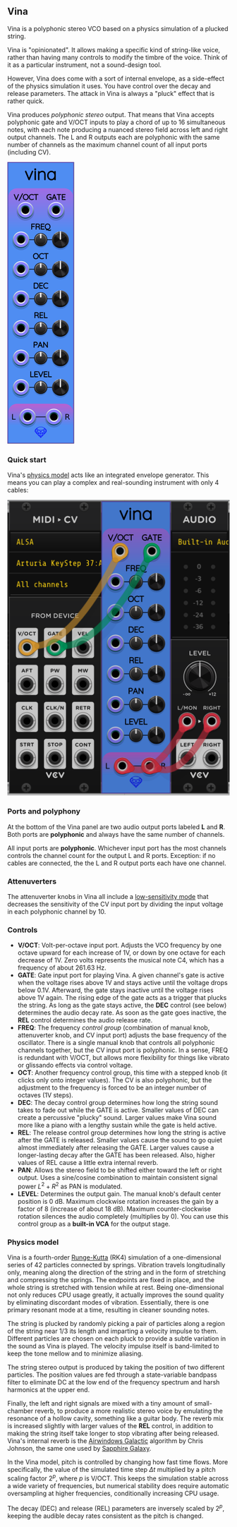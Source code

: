 ## Vina

Vina is a polyphonic stereo VCO based on a physics simulation of a plucked string.

Vina is "opinionated". It allows making a specific kind of string-like voice, rather than having many controls to modify the timbre of the voice. Think of it as a particular instrument, not a sound-design tool.

However, Vina does come with a sort of internal envelope, as a side-effect of the physics simulation it uses. You have control over the decay and release parameters. The attack in Vina is always a "pluck" effect that is rather quick.

Vina produces *polyphonic stereo* output. That means that Vina accepts polyphonic gate and V/OCT inputs to play a chord of up to 16 simultaneous notes, with each note producing a nuanced stereo field across left and right output channels. The L and R outputs each are polyphonic with the same number of channels as the maximum channel count of all input ports (including CV).

![Vina](images/vina.png)

### Quick start

Vina's [physics model](#physics-model) acts like an integrated envelope generator. This means you can play a complex and real-sounding instrument with only 4 cables:

![Vina MIDI example](images/vina_midi_example.png)

### Ports and polyphony

At the bottom of the Vina panel are two audio output ports labeled **L** and **R**. Both ports are **polyphonic** and always have the same number of channels.

All input ports are **polyphonic**. Whichever input port has the most channels controls the channel count for the output L and R ports. Exception: if no cables are connected, the the L and R output ports each have one channel.

### Attenuverters

The attenuverter knobs in Vina all include a [low-sensitivity mode](LowSensitivityAttenuverterKnobs.md) that decreases the sensitivity of the CV input port by dividing the input voltage in each polyphonic channel by 10.

### Controls

* **V/OCT**: Volt-per-octave input port. Adjusts the VCO frequency by one octave upward for each increase of 1V, or down by one octave for each decrease of 1V. Zero volts represents the musical note C4, which has a frequency of about 261.63&nbsp;Hz.
* **GATE**: Gate input port for playing Vina. A given channel's gate is active when the voltage rises above 1V and stays active until the voltage drops below 0.1V. Afterward, the gate stays inactive until the voltage rises above 1V again. The rising edge of the gate acts as a trigger that plucks the string. As long as the gate stays active, the **DEC** control (see below) determines the audio decay rate. As soon as the gate goes inactive, the **REL** control determines the audio release rate.
* **FREQ**: The frequency *control group* (combination of manual knob, attenuverter knob, and CV input port) adjusts the base frequency of the oscillator. There is a single manual knob that controls all polyphonic channels together, but the CV input port is polyphonic. In a sense, FREQ is redundant with V/OCT, but allows more flexibility for things like vibrato or glissando effects via control voltage.
* **OCT**: Another frequency control group, this time with a stepped knob (it clicks only onto integer values). The CV is also polyphonic, but the adjustment to the frequency is forced to be an integer number of octaves (1V steps).
* **DEC**: The decay control group determines how long the string sound takes to fade out while the GATE is active. Smaller values of DEC can create a percussive "plucky" sound. Larger values make Vina sound more like a piano with a lengthy sustain while the gate is held active.
* **REL**: The release control group determines how long the string is active after the GATE is released. Smaller values cause the sound to go quiet almost immediately after releasing the GATE. Larger values cause a longer-lasting decay after the GATE has been released. Also, higher values of REL cause a little extra internal reverb.
* **PAN**: Allows the stereo field to be shifted either toward the left or right output. Uses a sine/cosine combination to maintain consistent signal power $L^2+R^2$ as PAN is modulated.
* **LEVEL**: Determines the output gain. The manual knob's default center position is 0&nbsp;dB. Maximum clockwise rotation increases the gain by a factor of 8 (increase of about 18&nbsp;dB). Maximum counter-clockwise rotation silences the audio completely (multiplies by 0). You can use this control group as a **built-in VCA** for the output stage.

### Physics model

Vina is a fourth-order [Runge-Kutta](https://en.wikipedia.org/wiki/Runge%E2%80%93Kutta_methods)  (RK4) simulation of a one-dimensional series of 42 particles connected by springs. Vibration travels longitudinally only, meaning along the direction of the string and in the form of stretching and compressing the springs. The endpoints are fixed in place, and the whole string is stretched with tension while at rest. Being one-dimensional not only reduces CPU usage greatly, it actually improves the sound quality by eliminating discordant modes of vibration. Essentially, there is one primary resonant mode at a time, resulting in cleaner sounding notes.

The string is plucked by randomly picking a pair of particles along a region of the string near 1/3 its length and imparting a velocity impulse to them. Different particles are chosen on each pluck to provide a subtle variation in the sound as Vina is played. The velocity impulse itself is band-limited to keep the tone mellow and to minimize aliasing.

The string stereo output is produced by taking the position of two different particles. The position values are fed through a state-variable bandpass filter to eliminate DC at the low end of the frequency spectrum and harsh harmonics at the upper end.

Finally, the left and right signals are mixed with a tiny amount of small-chamber reverb, to produce a more realistic stereo voice by emulating the resonance of a hollow cavity, something like a guitar body. The reverb mix is increased slightly with larger values of the **REL** control, in addition to making the string itself take longer to stop vibrating after being released. Vina's internal reverb is the [Airwindows Galactic](https://github.com/airwindows/airwindows) algorithm by Chris Johnson, the same one used by [Sapphire Galaxy](Galaxy.md).

In the Vina model, pitch is controlled by changing how fast time flows. More specifically, the value of the simulated time step $\Delta t$ multiplied by a pitch scaling factor $2^p$, where $p$ is V/OCT. This keeps the simulation stable across a wide variety of frequencies, but numerical stability does require automatic oversampling at higher frequencies, conditionally increasing CPU usage.

The decay (DEC) and release (REL) parameters are inversely scaled by $2^p$, keeping the audible decay rates consistent as the pitch is changed.
